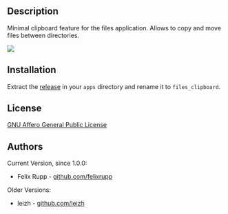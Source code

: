 Description
-----------
Minimal clipboard feature for the files application. Allows to copy and move files between directories.

![](https://raw.githubusercontent.com/felixrupp/owncloud-files_clipboard/master/appinfo/screenshot.gif)

Installation
------------
Extract the [release](https://github.com/felixrupp/owncloud-files_clipboard/releases/latest) in your `apps` directory and rename it to `files_clipboard`.

License
-------
[GNU Affero General Public License](http://www.gnu.org/licenses/agpl-3.0.html)


Authors
-------

Current Version, since 1.0.0:
* Felix Rupp - [github.com/felixrupp](https://github.com/felixrupp)

Older Versions:
* leizh - [github.com/leizh](https://github.com/leizh/)